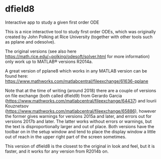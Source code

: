 # dfield8
Interactive app to study a given first order ODE

This is a nice interactive tool to study first order ODEs, which was originally created by John Polking at Rice University (together with other tools such as pplane and odesolve).

The original versions (see also here https://math.rice.edu/~polking/odesoft/solver.html for more information) only work up to MATLAB&reg; versions R2014a.

A great version of pplane8 which works in any MATLAB version can be found here: https://www.mathworks.com/matlabcentral/fileexchange/61636-pplane

Note that at the time of writing (around 2018) there are a couple of versions on file exchange (both called dfield9) from Gerardo Garcia (https://www.mathworks.com/matlabcentral/fileexchange/64437) and Iourii Kouznetsov (https://www.mathworks.com/matlabcentral/fileexchange/65886), however the former gives warnings for versions 2015a and later, and errors out for versions 2017b and later. The latter works without errors or warnings, but the text is disproportionally larger and out of place. Both versions have the toolbar on in the setup window and tend to place the display window a little out of reach in the upper right part of the screen sometimes.

This version of dfield8 is the closest to the original in look and feel, but it is faster, and it works for any version from R2014b on.

